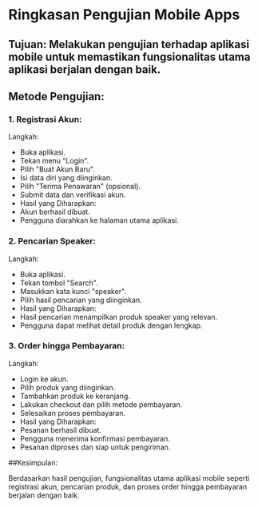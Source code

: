 # Ringkasan Pengujian Mobile Apps
## Tujuan: Melakukan pengujian terhadap aplikasi mobile untuk memastikan fungsionalitas utama aplikasi berjalan dengan baik.

## Metode Pengujian:

### 1. Registrasi Akun:

Langkah:
- Buka aplikasi.
- Tekan menu "Login".
- Pilih "Buat Akun Baru".
- Isi data diri yang diinginkan.
- Pilih "Terima Penawaran" (opsional).
- Submit data dan verifikasi akun.
- Hasil yang Diharapkan:
- Akun berhasil dibuat.
- Pengguna diarahkan ke halaman utama aplikasi.

### 2. Pencarian Speaker:

Langkah:
- Buka aplikasi.
- Tekan tombol "Search".
- Masukkan kata kunci "speaker".
- Pilih hasil pencarian yang diinginkan.
- Hasil yang Diharapkan:
- Hasil pencarian menampilkan produk speaker yang relevan.
- Pengguna dapat melihat detail produk dengan lengkap.

### 3. Order hingga Pembayaran:

Langkah:
- Login ke akun.
- Pilih produk yang diinginkan.
- Tambahkan produk ke keranjang.
- Lakukan checkout dan pilih metode pembayaran.
- Selesaikan proses pembayaran.
- Hasil yang Diharapkan:
- Pesanan berhasil dibuat.
- Pengguna menerima konfirmasi pembayaran.
- Pesanan diproses dan siap untuk pengiriman.

##Kesimpulan:

Berdasarkan hasil pengujian, fungsionalitas utama aplikasi mobile seperti registrasi akun, pencarian produk, dan proses order hingga pembayaran berjalan dengan baik.